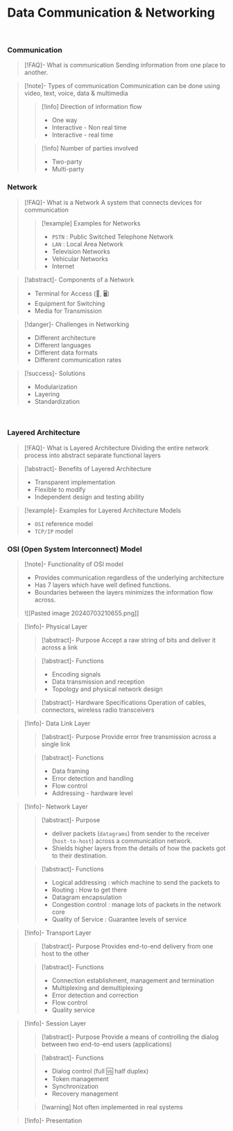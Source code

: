 
# Data Communication & Networking

<br>

### Communication

>[!FAQ]- What is communication
>Sending information from one place to another.

>[!note]- Types of communication 
>Communication can be done using video, text, voice, data & multimedia
>>[!info] Direction of information flow
>>- One way
>>- Interactive - Non real time
>>- Interactive - real time
>
>>[!info] Number of parties involved
>>- Two-party
>>- Multi-party


### Network
>[!FAQ]- What is a Network
>A system that connects devices for communication
>>[!example] Examples for Networks
>> - `PSTN` : Public Switched Telephone Network
>> - `LAN` : Local Area Network
>> - Television Networks
>> - Vehicular Networks
>> - Internet

>[!abstract]- Components of a Network
>- Terminal for Access (📱, 🖥)
>- Equipment for Switching 
>- Media for Transmission 

>[!danger]- Challenges in Networking
>- Different architecture
>- Different languages
>- Different data formats
>- Different communication rates

>[!success]- Solutions
>- Modularization
>- Layering
>- Standardization

<br>

### Layered Architecture
>[!FAQ]- What is Layered Architecture
>Dividing the entire network process into abstract separate functional layers
>

>[!abstract]- Benefits of Layered Architecture
>- Transparent implementation
>- Flexible to modify
>- Independent design and testing ability

>[!example]- Examples for Layered Architecture Models
>- `OSI` reference model
>- `TCP/IP` model


### OSI (Open System Interconnect) Model
>[!note]- Functionality of OSI model
>- Provides communication regardless of the underlying architecture
>- Has 7 layers which have well defined  functions.
>- Boundaries between the layers minimizes the information flow across.
>
>![[Pasted image 20240703210655.png]]

>[!info]- Physical Layer
>>[!abstract]- Purpose
>>Accept a raw string of bits and deliver it across a link
>
>>[!abstract]- Functions
>>- Encoding signals
>>- Data transmission and reception
>>- Topology and physical network design
>
>>[!abstract]- Hardware Specifications
>>Operation of cables, connectors, wireless radio transceivers

>[!info]- Data Link Layer
>>[!abstract]- Purpose
>> Provide error free transmission across a single link
>
>>[!abstract]- Functions
>>- Data framing
>>- Error detection and handling
>>- Flow control
>>- Addressing - hardware level

>[!info]- Network Layer
>>[!abstract]- Purpose
>>- deliver packets (`datagrams`) from sender to the receiver (`host-to-host`) across a communication network.
>>- Shields higher layers from the details of how the packets got to their destination.
>
>>[!abstract]- Functions
>>- Logical addressing  :  which machine to send the packets to
>>- Routing  : How to get there
>>- Datagram encapsulation
>>- Congestion control  : manage lots of packets in the network core
>>- Quality of Service  : Guarantee levels of service

>[!info]- Transport Layer
>>[!abstract]- Purpose
>> Provides end-to-end delivery from one host to the other
>
>>[!abstract]- Functions
>>- Connection establishment, management and termination
>>- Multiplexing and demultiplexing
>>- Error detection and correction
>>- Flow control
>>- Quality service

>[!info]- Session Layer
>>[!abstract]- Purpose
>> Provide a means of controlling the dialog between two end-to-end users (applications)
>
>>[!abstract]- Functions
>>- Dialog control (full 🆚 half duplex)
>>- Token management
>>- Synchronization
>>- Recovery management
>
>>[!warning] Not often implemented in real systems

>[!info]- Presentation 


